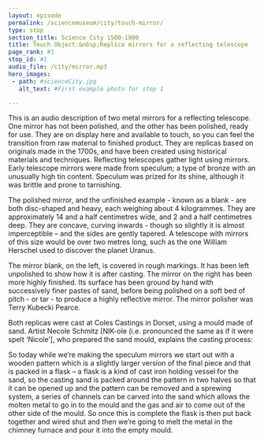 ```yaml
---
layout: episode
permalink: /sciencemuseum/city/touch-mirror/
type: stop
section_title: Science City 1500-1800
title: Touch Object:&nbsp;Replica mirrors for a reflecting telescope
page_rank: #1
stop_id: #1
audio_file: /city/mirror.mp3
hero_images:
 - path: #scienceCity.jpg
   alt_text: #First example photo for stop 1

---
```



This is an audio description of two metal mirrors for a reflecting telescope. One mirror has not been polished, and the other has been polished, ready for use. They are on display here and available to touch, so you can feel the transition from raw material to finished product. They are replicas based on originals made in the 1700s, and have been created using historical materials and techniques. Reflecting telescopes gather light using mirrors. Early telescope mirrors were made from speculum; a type of bronze with an unusually high tin content. Speculum was prized for its shine, although it was brittle and prone to tarnishing.  

The polished mirror, and the unfinished example - known as a blank - are both disc-shaped and heavy, each weighing about 4 kilogrammes. They are approximately 14 and a half centimetres wide, and 2 and a half centimetres deep. They are concave, curving inwards - though so slightly it is almost imperceptible – and the sides are gently tapered. A telescope with mirrors of this size would be over two metres long, such as the one William Herschel used to discover the planet Uranus.

The mirror blank, on the left, is covered in rough markings. It has been left unpolished to show how it is after casting. The mirror on the right has been more highly finished. Its surface has been ground by hand with successively finer pastes of sand, before being polished on a soft bed of pitch - or tar - to produce a highly reflective mirror. The mirror polisher was Terry Kubecki Pearce.

Both replicas were cast at Coles Castings in Dorset, using a mould made of sand. Artist Necole Schmitz [NIK-ole (i.e. pronounced the same as if it were spelt ‘Nicole’], who prepared the sand mould, explains the casting process:

So today while we’re making the speculum mirrors we start out with a wooden pattern which is a slightly larger version of the final piece and that is packed in a flask – a flask is a kind of cast iron holding vessel for the sand, so the casting sand is packed around the pattern in two halves so that it can be opened up and the pattern can be removed and a sprewing system, a series of channels can be carved into the sand which allows the molten metal to go in to the mould and the gas and air to come out of the other side of the mould. So once this is complete the flask is then put back together and wired shut and then we’re going to melt the metal in the chimney furnace and pour it into the empty mould.
